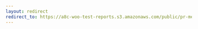 ```yaml
---
layout: redirect
redirect_to: https://a8c-woo-test-reports.s3.amazonaws.com/public/pr-merge/39211/api/index.html
---
```

